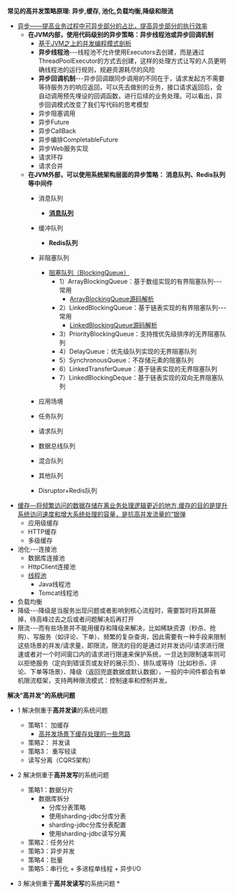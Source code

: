 
**常见的高并发策略原理: 异步,缓存, 池化,负载均衡,降级和限流**

* [异步——提高业务过程中可异步部分的占比，提高异步部分的执行效率](https://weread.qq.com/web/reader/d9e327a07188b377d9eb7dak636320102206364d3f0ffdc)
  * **在JVM内部，使用代码级别的异步策略：异步线程池或异步回调机制**
      * [基于JVM之上的并发编程模式剖析 ](https://github.com/aCoder2013/blog/issues/25)
      * **异步线程池**---线程池不允许使用Executors去创建，而是通过ThreadPoolExecutor的方式去创建，这样的处理方式让写的人员更明确线程池的运行规则，规避资源耗尽的风险
      * **异步回调机制**---异步回调跟同步调用的不同在于，请求发起方不需要等待服务方的响应返回，可以先去做别的业务，接口请求返回后，会自动调用预先埋设的回调函数，进行后续的业务处理。可以看出，异步回调模式改变了我们写代码的思考模型
      * 异步阻塞调用
      * 异步Future
      * 异步CallBack
      * 异步编排CompletableFuture
      * 异步Web服务实现
      * 请求环存
      * 请求合并
  * **在JVM外部，可以使用系统架构层面的异步策略： 消息队列、Redis队列等中间件**
      * 消息队列
        * **[消息队列](https://github.com/stevenli91748/Message-Server-System)**
      * 缓冲队列
        * **Redis队列**
      * 非阻塞队列 
        * [阻塞队列（BlockingQueue）](https://weread.qq.com/web/reader/df532740723982c7df583bfk182326e0221182be0c5ca23) 
          * 1）ArrayBlockingQueue：基于数组实现的有界阻塞队列---常用
               * [ArrayBlockingQueue源码解析](https://weread.qq.com/web/reader/df532740723982c7df583bfk19c3222022419ca14e7eef7) 
          * 2）LinkedBlockingQueue：基于链表实现的有界阻塞队列---常用
               * [LinkedBlockingQueue源码解析](https://weread.qq.com/web/reader/df532740723982c7df583bfka5b325d0225a5bfc9e0772d) 
          * 3）PriorityBlockingQueue：支持按优先级排序的无界阻塞队列
          * 4）DelayQueue：优先级队列实现的无界阻塞队列
          * 5）SynchronousQueue：不存储元素的阻塞队列
          * 6）LinkedTransferQueue：基于链表实现的无界阻塞队列
          * 7）LinkedBlockingDeque：基于链表实现的双向无界阻塞队列 
    * 应用场境
    
    * 任务队列
    
    * 请求队列
    * 数据总线队列
    * 混合队列
    * 其他队列
    * Disruptor+Redis队列
* [缓存—将频繁访问的数据存储在离业务处理逻辑更近的地方,缓存的目的是提升系统访问速度和增大系统处理的容量，是抗高并发流量的“银弹](https://weread.qq.com/web/reader/d9e327a07188b377d9eb7dak636320102206364d3f0ffdc)
  * 应用级缓存
  * HTTP缓存
  * 多级缓存
* 池化---连接池
  * 数据库连接池
  * HttpClient连接池
  * [线程池](https://weread.qq.com/web/reader/df532740723982c7df583bfkd67323c0227d67d8ab4fb04)
    * Java线程池
    * Tomcat线程池
* 负载均衡
* 降级---降级是当服务出现问题或者影响到核心流程时，需要暂时将其屏蔽掉，待高峰过去之后或者问题解决后再打开
* 限流---而有些场景并不能用缓存和降级来解决，比如稀缺资源（秒杀、抢购）、写服务（如评论、下单）、频繁的复杂查询，因此需要有一种手段来限制这些场景的并发/请求量，即限流，限流的目的是通过对并发访问/请求进行限速或者对一个时间窗口内的请求进行限速来保护系统，一旦达到限制速率则可以拒绝服务（定向到错误页或友好的展示页）、排队或等待（比如秒杀、评论、下单等场景）、降级（返回兜底数据或默认数据），一般的中间件都会有单机限流框架，支持两种限流模式：控制速率和控制并发。

**解决“高并发”的系统问题**  

* 1 解决侧重于**高并发读**的系统问题
    * 策略1： 加缓存
      * [高并发场景下缓存处理的一些思路](https://mp.weixin.qq.com/s?__biz=MzI4Njc5NjM1NQ==&mid=2247488645&idx=1&sn=2d937355744f7b92f75417c022ba49a5&chksm=ebd62ba9dca1a2bf240151d8f57881cfd05965a2104c33a0e5891c7683ced6a38275561ba0d9&scene=21#wechat_redirect)
    * 策略2： 并发读
    * 策略3： 重写轻读
    * 读写分离（CQRS架构）
 
* 2 解决侧重于**高并发写**的系统问题
    * 策略1：数据分片
      * 数据库拆分
        * 分库分表策略
        * 使用sharding-jdbc分库分表
        * sharding-jdbc分库分表配置
        * 使用sharding-jdbc读写分离         
    * 策略2：任务分片
    * 策略3：异步并发
    * 策略4：批量
    * 策略5：串行化 + 多进程单线程 + 异步I/O
* 3 解决侧重于**高并发读写**的系统问题
    *   
